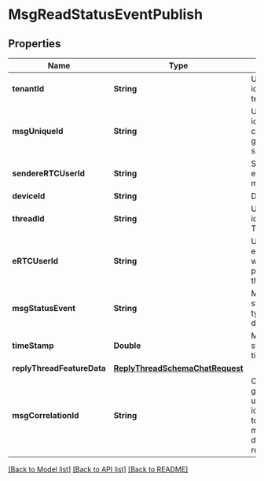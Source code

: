 # MsgReadStatusEventPublish

## Properties
Name | Type | Description | Notes
------------ | ------------- | ------------- | -------------
**tenantId** | **String** | Unique identified tenant | [optional] 
**msgUniqueId** | **String** | Unique identified of chat object generated by server | [optional] 
**sendereRTCUserId** | **String** | Sender eRTCUserId of message | [optional] 
**deviceId** | **String** | Device Id | [optional] 
**threadId** | **String** | Unique identified Thread | [optional] 
**eRTCUserId** | **String** | User&#39;s eRTCUserId who pubblished this topic | [optional] 
**msgStatusEvent** | **String** | Message status event type : delivered/seen | [optional] 
**timeStamp** | **Double** | Message status event time stamp | [optional] 
**replyThreadFeatureData** | [**ReplyThreadSchemaChatRequest**](ReplyThreadSchemaChatRequest.md) |  | [optional] 
**msgCorrelationId** | **String** | Client generated unique identifier used to trace message delivery till receiver. | [optional] 

[[Back to Model list]](../README.md#documentation-for-models) [[Back to API list]](../README.md#documentation-for-api-endpoints) [[Back to README]](../README.md)


